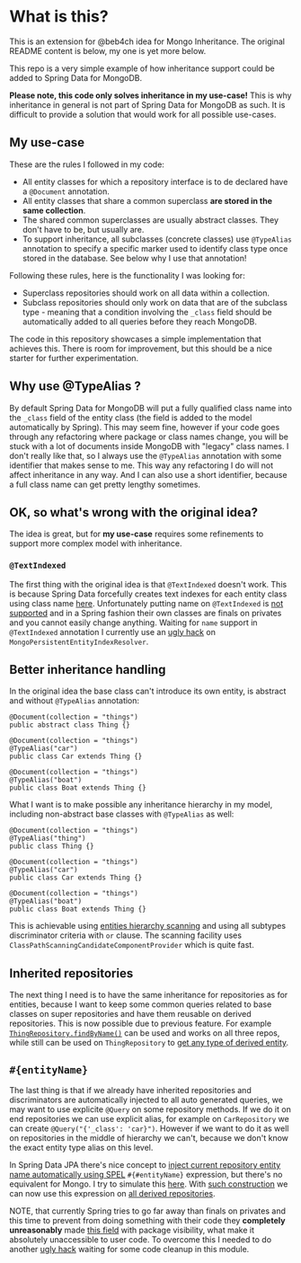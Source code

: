 # What is this?

This is an extension for @beb4ch idea for Mongo Inheritance. The original README content is below, my one is yet more below.  

This repo is a very simple example of how inheritance support could be added to Spring Data for MongoDB.

**Please note, this code only solves inheritance in my use-case!** This is why inheritance in general is not part of
Spring Data for MongoDB as such. It is difficult to provide a solution that would work for all possible use-cases.

## My use-case

These are the rules I followed in my code:

* All entity classes for which a repository interface is to de declared have a ```@Document``` annotation. 
* All entity classes that share a common superclass **are stored in the same collection**.
* The shared common superclasses are usually abstract classes. They don't have to be, but usually are.
* To support inheritance, all subclasses (concrete classes) use ```@TypeAlias``` annotation to specify a specific 
marker used to identify class type once stored in the database. See below why I use that annotation!

Following these rules, here is the functionality I was looking for:

* Superclass repositories should work on all data within a collection. 
* Subclass repositories should only work on data that are of the subclass type - meaning that a condition involving
the ```_class``` field should be automatically added to all queries before they reach MongoDB.

The code in this repository showcases a simple implementation that achieves this. There is room for improvement, 
but this should be a nice starter for further experimentation.

## Why use @TypeAlias ?

By default Spring Data for MongoDB will put a fully qualified class name into the ```_class``` field of the entity
class (the field is added to the model automatically by Spring). This may seem fine, however if your code goes
through any refactoring where package or class names change, you will be stuck with a lot of documents inside
MongoDB with "legacy" class names. I don't really like that, so I always use the ```@TypeAlias``` annotation 
with some identifier that makes sense to me. This way any refactoring I do will not affect inheritance in any way. And 
I can also use a short identifier, because a full class name can get pretty lengthy sometimes.

## OK, so what's wrong with the original idea?

The idea is great, but for **my use-case** requires some refinements to support more complex model with inheritance.

### `@TextIndexed`

The first thing with the original idea is that `@TextIndexed` doesn't work. This is because Spring Data forcefully creates text indexes for each entity class using class name [here](https://github.com/spring-projects/spring-data-mongodb/blob/2.0.0.RELEASE/spring-data-mongodb/src/main/java/org/springframework/data/mongodb/core/index/MongoPersistentEntityIndexResolver.java#L217). Unfortunately putting name on `@TextIndexed` is [not supported](https://stackoverflow.com/a/39383752) and in a Spring fashion their own classes are finals on privates and you cannot easily change anything. Waiting for `name` support in `@TextIndexed` annotation I currently use an [ugly hack](https://github.com/l0co/spring-data-mongodb-inheritance-test/blob/58877f4f1f7c859798c9f1f2fd7bf1df60d70b85/src/main/java/org/springframework/data/mongodb/core/index/MongoPersistentEntityIndexResolver.java#L204-L211) on `MongoPersistentEntityIndexResolver`.

## Better inheritance handling

In the original idea the base class can't introduce its own entity, is abstract and without `@TypeAlias` annotation:

```
@Document(collection = "things")
public abstract class Thing {}

@Document(collection = "things")
@TypeAlias("car")
public class Car extends Thing {}

@Document(collection = "things")
@TypeAlias("boat")
public class Boat extends Thing {}
```

What I want is to make possible any inheritance hierarchy in my model, including non-abstract base classes with `@TypeAlias` as well: 
 
```
@Document(collection = "things")
@TypeAlias("thing")
public class Thing {}

@Document(collection = "things")
@TypeAlias("car")
public class Car extends Thing {}

@Document(collection = "things")
@TypeAlias("boat")
public class Boat extends Thing {}
```

This is achievable using [entities hierarchy scanning](https://github.com/l0co/spring-data-mongodb-inheritance-test/blob/58877f4f1f7c859798c9f1f2fd7bf1df60d70b85/src/main/java/com/example/demo/MongoClassInheritanceScanner.java#L21) and using all subtypes discriminator criteria with `or` clause. The scanning facility uses `ClassPathScanningCandidateComponentProvider` which is quite fast.

## Inherited repositories

The next thing I need is to have the same inheritance for repositories as for entities, because I want to keep some common queries related to base classes on super repositories and have them reusable on derived repositories. This is now possible due to previous feature. For example [`ThingRepository.findByName()`](https://github.com/l0co/spring-data-mongodb-inheritance-test/blob/58877f4f1f7c859798c9f1f2fd7bf1df60d70b85/src/main/java/com/example/demo/repository/ThingRepository.java#L11) can be used and works on all three repos, while still can be used on `ThingRepository` to [get any type of derived entity](https://github.com/l0co/spring-data-mongodb-inheritance-test/blob/58877f4f1f7c859798c9f1f2fd7bf1df60d70b85/src/test/java/com/example/demo/DemoApplicationTests.java#L66-L68).

## `#{entityName}`

The last thing is that if we already have inherited repositories and discriminators are automatically injected to all auto generated queries, we may want to use explicite `@Query` on some repository methods. If we do it on end repositories we can use explicit alias, for example on `CarRepository` we can create `@Query("{'_class': 'car}")`. However if we want to do it as well on repositories in the middle of hierarchy we can't, because we don't know the exact entity type alias on this level.

In Spring Data JPA there's nice concept to [inject current repository entity name automatically using SPEL](https://docs.spring.io/spring-data/data-jpa/docs/current/reference/html/#jpa.query.spel-expressions) `#{#entityName}` expression, but there's no equivalent for Mongo. I try to simulate this [here](https://github.com/l0co/spring-data-mongodb-inheritance-test/blob/58877f4f1f7c859798c9f1f2fd7bf1df60d70b85/src/main/java/com/example/demo/InheritanceAwareMongoRepositoryFactory.java#L95). With [such construction](https://github.com/l0co/spring-data-mongodb-inheritance-test/blob/58877f4f1f7c859798c9f1f2fd7bf1df60d70b85/src/main/java/com/example/demo/repository/ThingRepository.java#L13) we can now use this expression on [all derived repositories](https://github.com/l0co/spring-data-mongodb-inheritance-test/blob/58877f4f1f7c859798c9f1f2fd7bf1df60d70b85/src/test/java/com/example/demo/DemoApplicationTests.java#L70-L72).

NOTE, that currently Spring tries to go far away than finals on privates and this time to prevent from doing something with their code they **completely unreasonably** made [this field](https://github.com/spring-projects/spring-data-mongodb/blob/2.0.0.RELEASE/spring-data-mongodb/src/main/java/org/springframework/data/mongodb/repository/query/MongoQueryMethod.java#L107) with package visibility, what make it absolutely unaccessible to user code. To overcome this I needed to do another [ugly hack](https://github.com/l0co/spring-data-mongodb-inheritance-test/blob/58877f4f1f7c859798c9f1f2fd7bf1df60d70b85/src/main/java/org/springframework/data/mongodb/repository/query/MongoQueryMethodExtractor.java#L10) waiting for some code cleanup in this module.                                                    